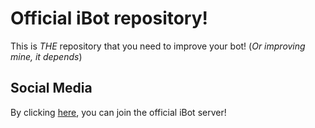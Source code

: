 # Official iBot repository!

This is *THE* repository that you need to improve your bot! (*Or improving mine, it depends*)

## Social Media

By clicking [here](https://discord.gg/VxfkD3y), you can join the official iBot server!
